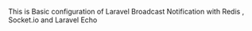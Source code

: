 This is Basic configuration of Laravel Broadcast Notification with Redis , Socket.io and Laravel Echo